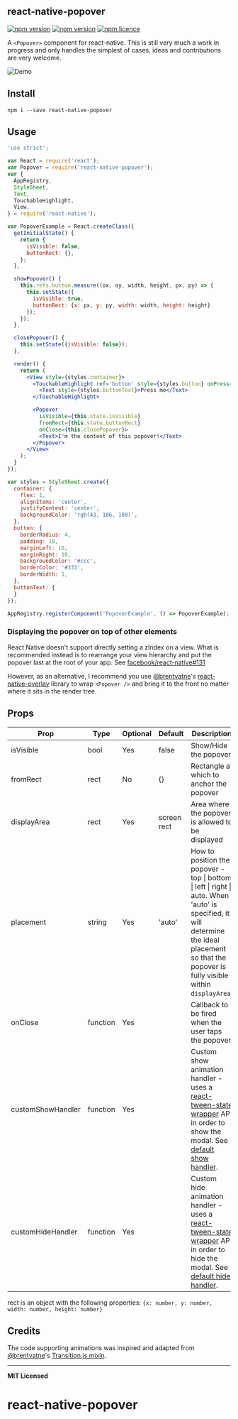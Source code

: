 ## react-native-popover

[![npm version](http://img.shields.io/npm/v/react-native-popover.svg?style=flat-square)](https://npmjs.org/package/react-native-popover "View this project on npm")
[![npm version](http://img.shields.io/npm/dm/react-native-popover.svg?style=flat-square)](https://npmjs.org/package/react-native-popover "View this project on npm")
[![npm licence](http://img.shields.io/npm/l/react-native-popover.svg?style=flat-square)](https://npmjs.org/package/react-native-popover "View this project on npm")

A `<Popover>` component for react-native. This is still very much a work
in progress and only handles the simplest of cases, ideas and
contributions are very welcome.

![Demo](https://raw.githubusercontent.com/jeanregisser/react-native-popover/master/Screenshots/animated.gif)

## Install

```shell
npm i --save react-native-popover
```

## Usage

```jsx
'use strict';

var React = require('react');
var Popover = require('react-native-popover');
var {
  AppRegistry,
  StyleSheet,
  Text,
  TouchableHighlight,
  View,
} = require('react-native');

var PopoverExample = React.createClass({
  getInitialState() {
    return {
      isVisible: false,
      buttonRect: {},
    };
  },

  showPopover() {
    this.refs.button.measure((ox, oy, width, height, px, py) => {
      this.setState({
        isVisible: true,
        buttonRect: {x: px, y: py, width: width, height: height}
      });
    });
  },

  closePopover() {
    this.setState({isVisible: false});
  },

  render() {
    return (
      <View style={styles.container}>
        <TouchableHighlight ref='button' style={styles.button} onPress={this.showPopover}>
          <Text style={styles.buttonText}>Press me</Text>
        </TouchableHighlight>

        <Popover
          isVisible={this.state.isVisible}
          fromRect={this.state.buttonRect}
          onClose={this.closePopover}>
          <Text>I'm the content of this popover!</Text>
        </Popover>
      </View>
    );
  }
});

var styles = StyleSheet.create({
  container: {
    flex: 1,
    alignItems: 'center',
    justifyContent: 'center',
    backgroundColor: 'rgb(43, 186, 180)',
  },
  button: {
    borderRadius: 4,
    padding: 10,
    marginLeft: 10,
    marginRight: 10,
    backgroundColor: '#ccc',
    borderColor: '#333',
    borderWidth: 1,
  },
  buttonText: {
  }
});

AppRegistry.registerComponent('PopoverExample', () => PopoverExample);
```

### Displaying the popover on top of other elements

React Native doesn't support directly setting a zIndex on a view.
What is recommended instead is to rearrange your view hierarchy and put the popover last at the root of your app.
See [facebook/react-native#131](https://github.com/facebook/react-native/issues/131#issuecomment-77764928)

However, as an alternative, I recommend you use [@brentvatne](https://github.com/brentvatne)'s [react-native-overlay](https://github.com/brentvatne/react-native-overlay) library to wrap `<Popover />` and bring it to the front no matter where it sits in the render tree.

## Props

Prop              | Type     | Optional | Default     | Description
----------------- | -------- | -------- | ----------- | -----------
isVisible         | bool     | Yes      | false       | Show/Hide the popover
fromRect          | rect     | No       | {}          | Rectangle at which to anchor the popover
displayArea       | rect     | Yes      | screen rect | Area where the popover is allowed to be displayed
placement         | string   | Yes      | 'auto'      | How to position the popover - top &#124; bottom &#124; left &#124; right &#124; auto. When 'auto' is specified, it will determine the ideal placement so that the popover is fully visible within `displayArea`.
onClose           | function | Yes      |             | Callback to be fired when the user taps the popover
customShowHandler | function | Yes      |             | Custom show animation handler - uses a [react-tween-state wrapper](https://github.com/jeanregisser/react-native-popover/blob/master/Transition.js) API in order to show the modal. See [default show handler](https://github.com/jeanregisser/react-native-popover/blob/754a87b0befccfe534774f3166765732a99bfddf/Popover.js#L185-L192).
customHideHandler | function | Yes      |             | Custom hide animation handler - uses a [react-tween-state wrapper](https://github.com/jeanregisser/react-native-popover/blob/master/Transition.js) API in order to hide the modal. See [default hide handler](https://github.com/jeanregisser/react-native-popover/blob/754a87b0befccfe534774f3166765732a99bfddf/Popover.js#L193-L200).

rect is an object with the following properties: `{x: number, y: number, width: number, height: number}`

## Credits

The code supporting animations was inspired and adapted from [@brentvatne](https://github.com/brentvatne)'s [Transition.js mixin](https://github.com/brentvatne/react-native-modal/blob/8020a920e7f08a0f1acd6ce897fe888fa39a51bf/Transitions.js).

---

**MIT Licensed**
# react-native-popover